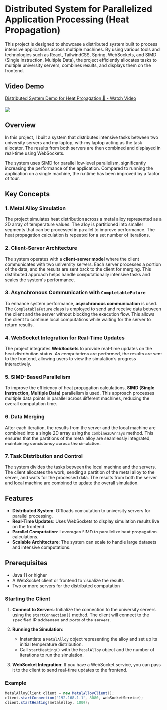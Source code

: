 # Distributed System for Parallelized Application Processing (Heat Propagation)

This project is designed to showcase a distributed system built to process intensive applications across multiple machines. By using various tools and technologies such as React, TailwindCSS, Spring, WebSockets, and SIMD (Single Instruction, Multiple Data), the project efficiently allocates tasks to multiple university servers, combines results, and displays them on the frontend.

## Video Demo
<div>
    <a href="https://www.loom.com/share/743c0009f2aa431c8602f75161d9881d">
      <p>Distributed System Demo for Heat Propagation 🌡️ - Watch Video</p>
    </a>
    <a href="https://www.loom.com/share/743c0009f2aa431c8602f75161d9881d">
      <img style="max-width:300px;" src="https://cdn.loom.com/sessions/thumbnails/743c0009f2aa431c8602f75161d9881d-35d10d2c35f44603-full-play.gif">
    </a>
  </div>

## Overview

In this project, I built a system that distributes intensive tasks between two university servers and my laptop, with my laptop acting as the task allocator. The results from both servers are then combined and displayed in real-time using WebSockets.

The system uses SIMD for parallel low-level parallelism, significantly increasing the performance of the application. Compared to running the application on a single machine, the runtime has been improved by a factor of four.

## Key Concepts

### 1. Metal Alloy Simulation
The project simulates heat distribution across a metal alloy represented as a 2D array of temperature values. The alloy is partitioned into smaller segments that can be processed in parallel to improve performance. The heat propagation calculation is repeated for a set number of iterations.

### 2. Client-Server Architecture
The system operates with a **client-server model** where the client communicates with two university servers. Each server processes a portion of the data, and the results are sent back to the client for merging. This distributed approach helps handle computationally intensive tasks and scales the system's performance.

### 3. Asynchronous Communication with `CompletableFuture`
To enhance system performance, **asynchronous communication** is used. The `CompletableFuture` class is employed to send and receive data between the client and the server without blocking the execution flow. This allows the client to continue local computations while waiting for the server to return results.

### 4. WebSocket Integration for Real-Time Updates
The project integrates **WebSockets** to provide real-time updates on the heat distribution status. As computations are performed, the results are sent to the frontend, allowing users to view the simulation’s progress interactively.

### 5. SIMD-Based Parallelism
To improve the efficiency of heat propagation calculations, **SIMD (Single Instruction, Multiple Data)** parallelism is used. This approach processes multiple data points in parallel across different machines, reducing the overall computation time.

### 6. Data Merging
After each iteration, the results from the server and the local machine are combined into a single 2D array using the `combine2DArrays` method. This ensures that the partitions of the metal alloy are seamlessly integrated, maintaining consistency across the simulation.

### 7. Task Distribution and Control
The system divides the tasks between the local machine and the servers. The client allocates the work, sending a partition of the metal alloy to the server, and waits for the processed data. The results from both the server and local machine are combined to update the overall simulation.

## Features

- **Distributed System**: Offloads computation to university servers for parallel processing.
- **Real-Time Updates**: Uses WebSockets to display simulation results live on the frontend.
- **Parallel Computation**: Leverages SIMD to parallelize heat propagation calculations.
- **Scalable Architecture**: The system can scale to handle large datasets and intensive computations.

## Prerequisites

- Java 11 or higher
- A WebSocket client or frontend to visualize the results
- Two or more servers for the distributed computation

### Starting the Client

1. **Connect to Servers**: Initialize the connection to the university servers using the `startConnection()` method. The client will connect to the specified IP addresses and ports of the servers.

2. **Running the Simulation**: 
    - Instantiate a `MetalAlloy` object representing the alloy and set up its initial temperature distribution.
    - Call `startHeating()` with the `MetalAlloy` object and the number of iterations to run the simulation.

3. **WebSocket Integration**: If you have a WebSocket service, you can pass it to the client to send real-time updates to the frontend.

### Example

```java
MetalAlloyClient client = new MetalAlloyClient();
client.startConnection("192.168.1.1", 8080, webSocketService);
client.startHeating(metalAlloy, 1000);
```